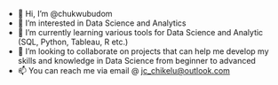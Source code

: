 - 👋 Hi, I’m @chukwubudom
- 👀 I’m interested in Data Science and Analytics
- 🌱 I’m currently learning various tools for Data Science and Analytic (SQL, Python, Tableau, R etc.)
- 💞️ I’m looking to collaborate on projects that can help me develop my skills and knowledge in Data Science from beginner to advanced
- 📫 You can reach me via email @ jc_chikelu@outlook.com

<!---
chukwubudom/chukwubudom is a ✨ special ✨ repository because its `README.md` (this file) appears on your GitHub profile.
You can click the Preview link to take a look at your changes.
--->
